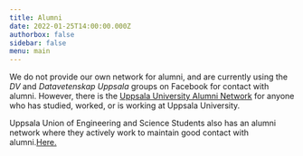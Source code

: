```yaml
---
title: Alumni
date: 2022-01-25T14:00:00.000Z
authorbox: false
sidebar: false
menu: main
---
```


We do not provide our own network for alumni, and are currently using the *DV* and *Datavetenskap Uppsala* groups on Facebook for contact with alumni. However, there is the [Uppsala University Alumni Network](https://www.uu.se/stod-uu/alumnnatverket/) for anyone who has studied, worked, or is working at Uppsala University.

Uppsala Union of Engineering and Science Students also has an alumni network where they actively work to maintain good contact with alumni.[Here.](https://www.utn.se/alumn/)
